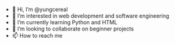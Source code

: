 - 👋 Hi, I’m @yungcereal
- 👀 I’m interested in web development and software engineering
- 🌱 I’m currently learning Python and HTML
- 💞️ I’m looking to collaborate on beginner projects
- 📫 How to reach me 

<!---
yungcereal/yungcereal is a ✨ special ✨ repository because its `README.md` (this file) appears on your GitHub profile.
You can click the Preview link to take a look at your changes.
--->
